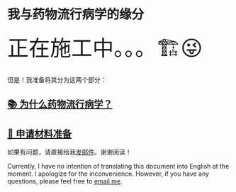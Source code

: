 # 我与药物流行病学的缘分

<font size=10>正在施工中。。。🏗️😜</font>

但是！我准备将其分为这两个部分：

## <a href="Experience.md">📚 为什么药物流行病学？</a>

## <a href="Application.md">📄 申请材料准备</a>

如果有问题，请直接给我<a href="mailto:hongjie.qian@rutgers.edu">发邮件</a>。谢谢阅读！

Currently, I have no intention of translating this document into English at the moment. I apologize for the inconvenience. However, if you have any questions, please feel free to <a href="mailto:hongjie.qian@rutgers.edu">email me</a>.